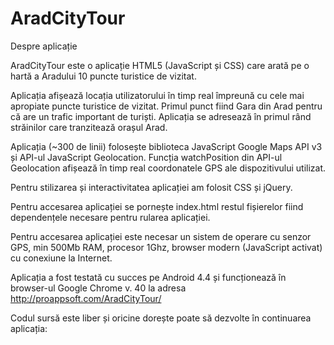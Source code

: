 # AradCityTour
Despre aplicație

AradCityTour este o aplicație HTML5 (JavaScript și CSS) care arată pe o hartă a Aradului 10 puncte turistice de vizitat. 

Aplicația afișează locația utilizatorului în timp real împreună cu cele mai apropiate puncte turistice de vizitat. Primul punct fiind Gara din Arad pentru că are un trafic important de turiști. Aplicația se adresează în primul rând străinilor care tranzitează orașul Arad.

Aplicația (~300 de linii) folosește biblioteca JavaScript Google Maps API v3 și API-ul JavaScript Geolocation. Funcția watchPosition din API-ul Geolocation afișează în timp real coordonatele GPS ale dispozitivului utilizat.

Pentru stilizarea și interactivitatea aplicației am folosit CSS și jQuery.

Pentru accesarea aplicației se pornește index.html restul fișierelor fiind dependențele necesare pentru rularea aplicației.

Pentru accesarea aplicației este necesar un sistem de operare cu senzor GPS, min 500Mb RAM, procesor 1Ghz, browser modern (JavaScript activat) cu conexiune la Internet.

Aplicația a fost testată cu succes pe Android 4.4 și funcționează în browser-ul Google Chrome v. 40 la adresa http://proappsoft.com/AradCityTour/

Codul sursă este liber și oricine dorește poate să dezvolte în continuarea aplicația:

